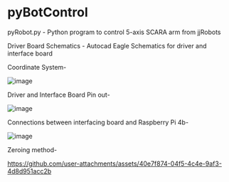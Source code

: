 # pyBotControl
pyRobot.py - Python program to control 5-axis SCARA arm from jjRobots

Driver Board Schematics - Autocad Eagle Schematics for driver and interface board

Coordinate System-

![image](https://github.com/UdhayROB/pyBotControl/assets/143361662/85e49e8a-c894-48d1-a78c-3d1317a07518)

Driver and Interface Board Pin out-

![image](https://github.com/UdhayROB/pyBotControl/assets/143361662/08327ca5-daff-48fa-81aa-986af3f1c010)

Connections between interfacing board and Raspberry Pi 4b-

![image](https://github.com/UdhayROB/pyBotControl/assets/143361662/77b4abbf-da01-4e95-97c8-ef52401b9277)

Zeroing method-

https://github.com/user-attachments/assets/40e7f874-04f5-4c4e-9af3-4d8d951acc2b

